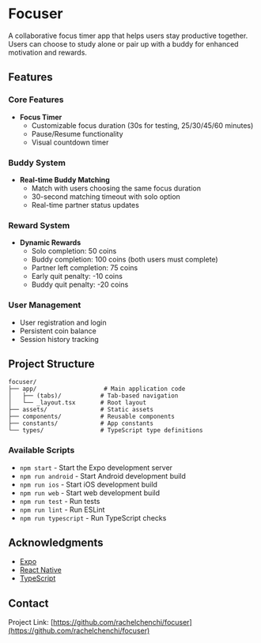 # Focuser

A collaborative focus timer app that helps users stay productive together. Users can choose to study alone or pair up with a buddy for enhanced motivation and rewards.

## Features

### Core Features
- **Focus Timer**
  - Customizable focus duration (30s for testing, 25/30/45/60 minutes)
  - Pause/Resume functionality
  - Visual countdown timer

### Buddy System
- **Real-time Buddy Matching**
  - Match with users choosing the same focus duration
  - 30-second matching timeout with solo option
  - Real-time partner status updates

### Reward System
- **Dynamic Rewards**
  - Solo completion: 50 coins
  - Buddy completion: 100 coins (both users must complete)
  - Partner left completion: 75 coins
  - Early quit penalty: -10 coins
  - Buddy quit penalty: -20 coins

### User Management
- User registration and login
- Persistent coin balance
- Session history tracking

## Project Structure

```
focuser/
├── app/                   # Main application code
│   ├── (tabs)/           # Tab-based navigation
│   └── _layout.tsx       # Root layout
├── assets/               # Static assets
├── components/           # Reusable components
├── constants/            # App constants
└── types/                # TypeScript type definitions
```

### Available Scripts

- `npm start` - Start the Expo development server
- `npm run android` - Start Android development build
- `npm run ios` - Start iOS development build
- `npm run web` - Start web development build
- `npm run test` - Run tests
- `npm run lint` - Run ESLint
- `npm run typescript` - Run TypeScript checks


## Acknowledgments

- [Expo](https://expo.dev/)
- [React Native](https://reactnative.dev/)
- [TypeScript](https://www.typescriptlang.org/)

## Contact

Project Link: [https://github.com/rachelchenchi/focuser](https://github.com/rachelchenchi/focuser)
